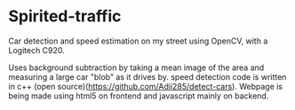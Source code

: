 # Spirited-traffic
Car detection and speed estimation on my street using OpenCV, with a Logitech C920.

Uses background subtraction by taking a mean image of the area and measuring a large car "blob" as it drives by. 
speed detection code is written in c++ (open source)(https://github.com/Adii285/detect-cars). Webpage is being made using html5 on frontend and javascript mainly on backend.
